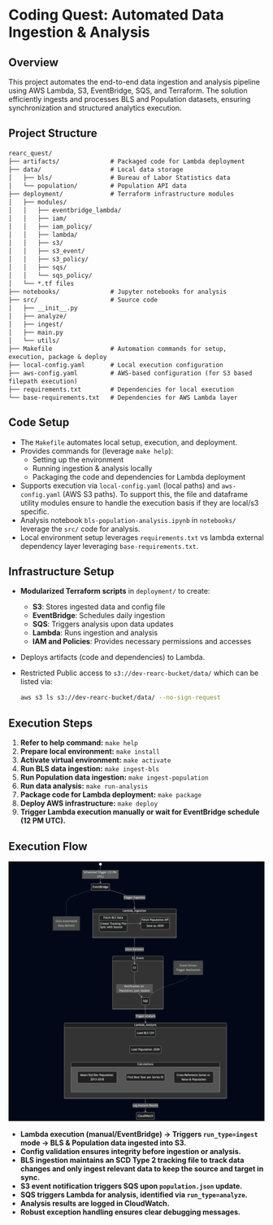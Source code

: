 # Coding Quest: Automated Data Ingestion & Analysis

## Overview
This project automates the end-to-end data ingestion and analysis pipeline using AWS Lambda, S3, EventBridge, SQS, and Terraform. The solution efficiently ingests and processes BLS and Population datasets, ensuring synchronization and structured analytics execution.

## Project Structure
```
rearc_quest/
├── artifacts/              # Packaged code for Lambda deployment
├── data/                   # Local data storage
│   ├── bls/                # Bureau of Labor Statistics data
│   └── population/         # Population API data
├── deployment/             # Terraform infrastructure modules
│   ├── modules/
│   │   ├── eventbridge_lambda/
│   │   ├── iam/
│   │   ├── iam_policy/
│   │   ├── lambda/
│   │   ├── s3/
│   │   ├── s3_event/
│   │   ├── s3_policy/
│   │   ├── sqs/
│   │   └── sqs_policy/
│   └── *.tf files
├── notebooks/              # Jupyter notebooks for analysis
├── src/                    # Source code
│   ├── __init__.py
│   ├── analyze/
│   ├── ingest/
│   ├── main.py
│   └── utils/
├── Makefile                # Automation commands for setup, execution, package & deploy
├── local-config.yaml       # Local execution configuration
├── aws-config.yaml         # AWS-based configuration (for S3 based filepath execution)
├── requirements.txt        # Dependencies for local execution
└── base-requirements.txt   # Dependencies for AWS Lambda layer
```

## Code Setup
- The `Makefile` automates local setup, execution, and deployment.
- Provides commands for (leverage `make help`):
  - Setting up the environment
  - Running ingestion & analysis locally
  - Packaging the code and dependencies for Lambda deployment
- Supports execution via `local-config.yaml` (local paths) and `aws-config.yaml` (AWS S3 paths). To support this, the file and dataframe utility modules ensure to handle the execution basis if they are local/s3 specific.
- Analysis notebook `bls-population-analysis.ipynb` in `notebooks/` leverage the `src/` code for analysis.
- Local environment setup leverages `requirements.txt` vs lambda external dependency layer leveraging `base-requirements.txt`.

## Infrastructure Setup
- **Modularized Terraform scripts** in `deployment/` to create:
  - **S3**: Stores ingested data and config file
  - **EventBridge**: Schedules daily ingestion
  - **SQS**: Triggers analysis upon data updates
  - **Lambda**: Runs ingestion and analysis
  - **IAM and Policies**: Provides necessary permissions and accesses
- Deploys artifacts (code and dependencies) to Lambda.
- Restricted Public access to `s3://dev-rearc-bucket/data/` which can be listed via:

  ```sh
  aws s3 ls s3://dev-rearc-bucket/data/ --no-sign-request
  ```

## Execution Steps
1. **Refer to help command:** `make help`
2. **Prepare local environment:** `make install`
3. **Activate virtual environment:** `make activate`
4. **Run BLS data ingestion:** `make ingest-bls`
5. **Run Population data ingestion:** `make ingest-population`
6. **Run data analysis:** `make run-analysis`
7. **Package code for Lambda deployment:** `make package`
8. **Deploy AWS infrastructure:** `make deploy`
8. **Trigger Lambda execution manually or wait for EventBridge schedule (12 PM UTC).**

## Execution Flow

![Execution Flow](execution_flow.png)
- **Lambda execution (manual/EventBridge) → Triggers `run_type=ingest` mode → BLS & Population data ingested into S3.**
- **Config validation ensures integrity before ingestion or analysis.**
- **BLS ingestion maintains an SCD Type 2 tracking file to track data changes and only ingest relevant data to keep the source and target in sync.**
- **S3 event notification triggers SQS upon `population.json` update.**
- **SQS triggers Lambda for analysis, identified via `run_type=analyze`.**
- **Analysis results are logged in CloudWatch.**
- **Robust exception handling ensures clear debugging messages.**